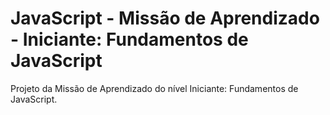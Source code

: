 # JavaScript - Missão de Aprendizado - Iniciante: Fundamentos de JavaScript
Projeto da Missão de Aprendizado do nível Iniciante: Fundamentos de JavaScript.
